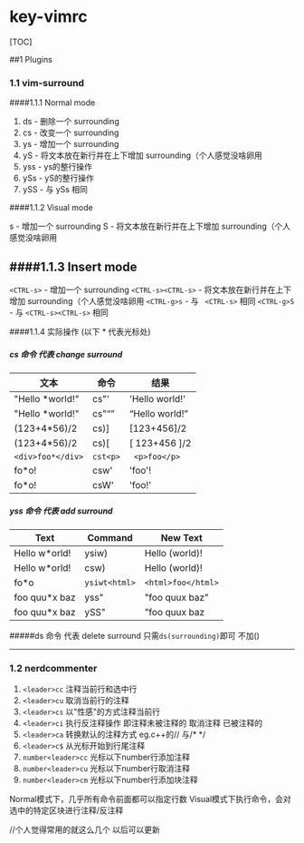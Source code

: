 # key-vimrc

[TOC]

##1 Plugins

### 1.1 vim-surround


####1.1.1 Normal mode

1. ds - 删除一个 surrounding
2. cs - 改变一个 surrounding
3. ys - 增加一个 surrounding
4. yS - 将文本放在新行并在上下增加 surrounding（个人感觉没啥卵用
5. yss - ys的整行操作
6. ySs - yS的整行操作
7. ySS - 与 ySs 相同

####1.1.2 Visual mode

s   - 增加一个 surrounding
S   - 将文本放在新行并在上下增加 surrounding（个人感觉没啥卵用

####1.1.3 Insert mode
-----------
`<CTRL-s>` - 增加一个 surrounding
`<CTRL-s><CTRL-s>` - 将文本放在新行并在上下增加 surrounding（个人感觉没啥卵用
`<CTRL-g>s` -  与 ` <CTRL-s>` 相同
`<CTRL-g>S` -  与 `<CTRL-s><CTRL-s>` 相同

####1.1.4 实际操作
(以下  * 代表光标处)
##### cs 命令  代表 change surround

文本          |命令     |  结果
---------------  |-------   |-----------
"Hello *world!"| cs"'  |    'Hello world!'
"Hello *world!" | cs"<q>  |  <q>Hello world!</q>
(123+4*56)/2     |cs)]      |[123+456]/2
(123+4*56)/2    | cs)[     | [ 123+456 ]/2
`<div>foo*</div>`| ` cst<p> ` | ` <p>foo</p>`
fo*o!         |  csw'  |    'foo'!|
fo*o!         |  csW'   |   'foo!'|

##### yss 命令 代表 add surround
Text              |Command |     New Text
---------------   | -------        |  -----------
Hello w*orld!  |   ysiw)   |    Hello (world)!
Hello w*orld!  |   csw)      |  Hello (world)!
fo*o             | `ysiwt<html>` | `<html>foo</html>`
foo quu*x baz |    yss"        | "foo quux baz"
foo quu*x baz  |   ySS"        | "foo quux baz

#####ds 命令 代表  delete surround
只需`ds(surrounding)`即可 不加()

---

### 1.2 nerdcommenter

1. `<leader>cc`  注释当前行和选中行
2. `<leader>cu`  取消当前行的注释
3. `<leader>cs`  以"性感"的方式注释当前行 
4. `<leader>ci`  执行反注释操作  即注释未被注释的  取消注释 已被注释的
5. `<leader>ca`  转换默认的注释方式   eg.c++的// 与/* */
6. `<leader>c$`  从光标开始到行尾注释
7. `number<leader>cc` 光标以下number行添加注释
8. `number<leader>cu` 光标以下number行取消注释
9. `number<leader>cm` 光标以下number行添加块注释

Normal模式下，几乎所有命令前面都可以指定行数
Visual模式下执行命令，会对选中的特定区块进行注释/反注释

//个人觉得常用的就这么几个    以后可以更新



